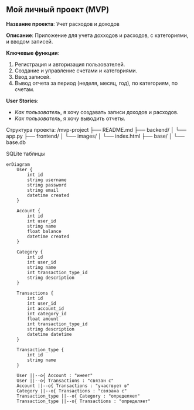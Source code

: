 ## Мой личный проект (MVP)

**Название проекта**: Учет расходов и доходов

**Описание**: Приложение для учета дохходов и расходов, с категориями, и вводом записей.

**Ключевые функции**:
1. Регистрация и авторизация пользователей.
2. Создание и управление счетами и категориями.
3. Ввод записей.
4. Вывод отчета за период (неделя, месяц, год), по категориям, по счетам.


**User Stories**:
- *Как пользователь*, я хочу создавать записи доходов и расходов.
- *Как пользователь*, я хочу выводить отчеты.

Структура проекта:
/mvp-project
├── README.md
├── backend/
│   └── app.py
├── frontend/
│   └── images/
│   └── index.html
├── base/
│   └── base.db




SQLite таблицы


```mermaid
erDiagram
    User {
        int id
        string username
        string password
        string email
        datetime created
    }

    Account {
        int id
        int user_id
        string name
        float balance
        datetime created
    }

    Category {
        int id
        int user_id
        string name
        int transaction_type_id
        string description
    }

    Transactions {
        int id
        int user_id
        int account_id
        int category_id
        float amount
        int transaction_type_id
        string description
        datetime datetime
    }

    Transaction_type {
        int id
        string name
    }

    User ||--o{ Account : "имеет"
    User ||--o{ Transactions : "связан с"
    Account ||--o{ Transactions : "участвует в"
    Category ||--o{ Transactions : "связана с"
    Transaction_type ||--o{ Category : "определяет"
    Transaction_type ||--o{ Transactions : "определяет"



